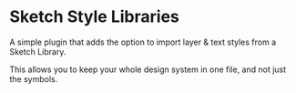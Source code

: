 # Sketch Style Libraries

A simple plugin that adds the option to import layer & text styles from a Sketch Library. 

This allows you to keep your whole design system in one file, and not just the symbols.